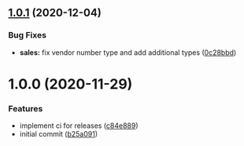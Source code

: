 ## [1.0.1](https://github.com/socketkit/appstore-reporter/compare/v1.0.0...v1.0.1) (2020-12-04)


### Bug Fixes

* **sales:** fix vendor number type and add additional types ([0c28bbd](https://github.com/socketkit/appstore-reporter/commit/0c28bbd3acffd295a744b8db8ad98b87284261de))

# 1.0.0 (2020-11-29)


### Features

* implement ci for releases ([c84e889](https://github.com/socketkit/appstore-reporter/commit/c84e889aee179049ee338a1c66f5061ae2c4202a))
* initial commit ([b25a091](https://github.com/socketkit/appstore-reporter/commit/b25a091dc4a6898f2d175b973dd9f2d41b44c6ba))
